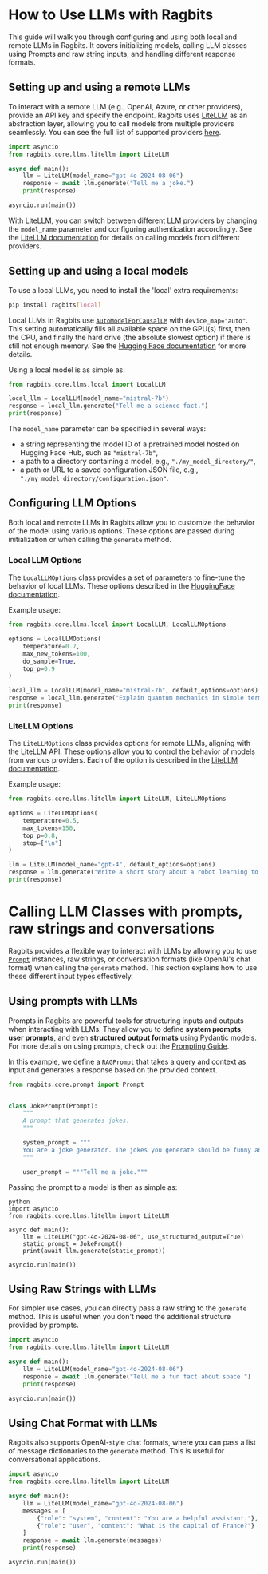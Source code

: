 # How to Use LLMs with Ragbits

This guide will walk you through configuring and using both local and remote LLMs in Ragbits. It covers initializing models, calling LLM classes using Prompts and raw string inputs, and handling different response formats.

## Setting up and using a remote LLMs

To interact with a remote LLM (e.g., OpenAI, Azure, or other providers), provide an API key and specify the endpoint. Ragbits uses [LiteLLM](https://docs.litellm.ai/) as an abstraction layer, allowing you to call models from multiple providers seamlessly. You can see the full list of supported providers [here](https://docs.litellm.ai/docs/providers).

```python
import asyncio
from ragbits.core.llms.litellm import LiteLLM

async def main():
    llm = LiteLLM(model_name="gpt-4o-2024-08-06")
    response = await llm.generate("Tell me a joke.")
    print(response)

asyncio.run(main())
```

With LiteLLM, you can switch between different LLM providers by changing the `model_name` parameter and configuring authentication accordingly. See the [LiteLLM documentation](https://docs.litellm.ai/docs/providers) for details on calling models from different providers.

## Setting up and using a local models
To use a local LLMs, you need to install the 'local' extra requirements:

```bash
pip install ragbits[local]
```

Local LLMs in Ragbits use [`AutoModelForCausalLM`](https://huggingface.co/docs/transformers/model_doc/auto#transformers.AutoModelForCausalLM) with `device_map="auto"`. This setting automatically fills all available space on the GPU(s) first, then the CPU, and finally the hard drive (the absolute slowest option) if there is still not enough memory. See the [Hugging Face documentation](https://huggingface.co/docs/transformers/model_doc/auto#transformers.AutoModelForCausalLM) for more details.

Using a local model is as simple as:
```python
from ragbits.core.llms.local import LocalLLM

local_llm = LocalLLM(model_name="mistral-7b")
response = local_llm.generate("Tell me a science fact.")
print(response)
```

The `model_name` parameter can be specified in several ways:
- a string representing the model ID of a pretrained model hosted on Hugging Face Hub, such as `"mistral-7b"`,
- a path to a directory containing a model, e.g., `"./my_model_directory/"`,
- a path or URL to a saved configuration JSON file, e.g., `"./my_model_directory/configuration.json"`.

## Configuring LLM Options

Both local and remote LLMs in Ragbits allow you to customize the behavior of the model using various options. These options are passed during initialization or when calling the `generate` method.

### Local LLM Options

The `LocalLLMOptions` class provides a set of parameters to fine-tune the behavior of local LLMs. These options described in the [HuggingFace documentation](https://huggingface.co/docs/huggingface_hub/en/package_reference/inference_client#huggingface_hub.InferenceClient.text_generation).

Example usage:
```python
from ragbits.core.llms.local import LocalLLM, LocalLLMOptions

options = LocalLLMOptions(
    temperature=0.7,
    max_new_tokens=100,
    do_sample=True,
    top_p=0.9
)

local_llm = LocalLLM(model_name="mistral-7b", default_options=options)
response = local_llm.generate("Explain quantum mechanics in simple terms.")
print(response)
```

### LiteLLM Options

The `LiteLLMOptions` class provides options for remote LLMs, aligning with the LiteLLM API. These options allow you to control the behavior of models from various providers. Each of the option is described in the [LiteLLM documentation](https://docs.litellm.ai/docs/completion/input).

Example usage:
```python
from ragbits.core.llms.litellm import LiteLLM, LiteLLMOptions

options = LiteLLMOptions(
    temperature=0.5,
    max_tokens=150,
    top_p=0.8,
    stop=["\n"]
)

llm = LiteLLM(model_name="gpt-4", default_options=options)
response = llm.generate("Write a short story about a robot learning to paint.")
print(response)
```

# Calling LLM Classes with prompts, raw strings and conversations

Ragbits provides a flexible way to interact with LLMs by allowing you to use [`Prompt`](https://ragbits.deepsense.ai/api_reference/core/prompt/#ragbits.core.prompt.Prompt) instances, raw strings, or conversation formats (like OpenAI's chat format) when calling the `generate` method. This section explains how to use these different input types effectively.


## Using prompts with LLMs

Prompts in Ragbits are powerful tools for structuring inputs and outputs when interacting with LLMs. They allow you to define **system prompts**, **user prompts**, and even **structured output formats** using Pydantic models. For more details on using prompts, check out the [Prompting Guide](https://ragbits.deepsense.ai/how-to/use_prompting/).

In this example, we define a `RAGPrompt` that takes a query and context as input and generates a response based on the provided context.

```python
from ragbits.core.prompt import Prompt


class JokePrompt(Prompt):
    """
    A prompt that generates jokes.
    """

    system_prompt = """
    You are a joke generator. The jokes you generate should be funny and not offensive.
    """

    user_prompt = """Tell me a joke."""
```

Passing the prompt to a model is then as simple as:

```
python
import asyncio
from ragbits.core.llms.litellm import LiteLLM

async def main():
    llm = LiteLLM("gpt-4o-2024-08-06", use_structured_output=True)
    static_prompt = JokePrompt()
    print(await llm.generate(static_prompt))

asyncio.run(main())
```

## Using Raw Strings with LLMs

For simpler use cases, you can directly pass a raw string to the `generate` method. This is useful when you don't need the additional structure provided by prompts.

```python
import asyncio
from ragbits.core.llms.litellm import LiteLLM

async def main():
    llm = LiteLLM(model_name="gpt-4o-2024-08-06")
    response = await llm.generate("Tell me a fun fact about space.")
    print(response)

asyncio.run(main())
```

## Using Chat Format with LLMs

Ragbits also supports OpenAI-style chat formats, where you can pass a list of message dictionaries to the `generate` method. This is useful for conversational applications.

```python
import asyncio
from ragbits.core.llms.litellm import LiteLLM

async def main():
    llm = LiteLLM(model_name="gpt-4o-2024-08-06")
    messages = [
        {"role": "system", "content": "You are a helpful assistant."},
        {"role": "user", "content": "What is the capital of France?"}
    ]
    response = await llm.generate(messages)
    print(response)

asyncio.run(main())
```